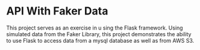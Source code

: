 # API With Faker Data
This project serves as an exercise in u sing the Flask framework. Using simulated data from the Faker Library, this project demonstrates the ability to use Flask to access data from a mysql database as well as from AWS S3.
